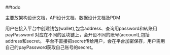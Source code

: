 ##todo

主要放架构设计文档，API设计文档，数据设计文档及PDM

用户在接入平台中创建钱包(wallet),包含address、查询用password和转账用payPassword
对应在不同的区块链上，会开设不同的账号(account),包括address和secret。
平台不直接把secret传给用户，会在平台加密保存，用户需用自己的payPassword获取自己账号的secret。